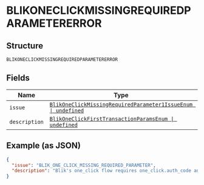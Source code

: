 
# BLIKONECLICKMISSINGREQUIREDPARAMETERERROR

## Structure

`BLIKONECLICKMISSINGREQUIREDPARAMETERERROR`

## Fields

| Name | Type | Tags | Description |
|  --- | --- | --- | --- |
| `issue` | [`BlikOneClickMissingRequiredParameter1IssueEnum \| undefined`](../../doc/models/blik-one-click-missing-required-parameter-1-issue-enum.md) | Optional | - |
| `description` | [`BlikOneClickFirstTransactionParamsEnum \| undefined`](../../doc/models/blik-one-click-first-transaction-params-enum.md) | Optional | - |

## Example (as JSON)

```json
{
  "issue": "BLIK_ONE_CLICK_MISSING_REQUIRED_PARAMETER",
  "description": "Blik's one_click flow requires one_click.auth_code and one_click.alias_label parameters for the buyer's first transaction. For all subsequent transactions,only the one_click.alias_key parameter is required."
}
```

